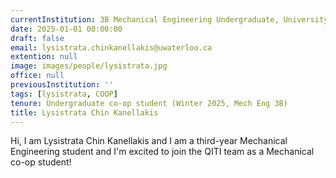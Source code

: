 ```yaml
---
currentInstitution: 3B Mechanical Engineering Undergraduate, University of Waterloo
date: 2025-01-01 00:00:00
draft: false
email: lysistrata.chinkanellakis@uwaterloo.ca
extention: null
image: images/people/lysistrata.jpg
office: null
previousInstitution: ''
tags: [lysistrata, COOP]
tenure: Undergraduate co-op student (Winter 2025, Mech Eng 3B)
title: Lysistrata Chin Kanellakis
---
```

Hi, I am Lysistrata Chin Kanellakis and I am a third-year Mechanical Engineering student and I'm excited to join the QITI team as a Mechanical co-op student!